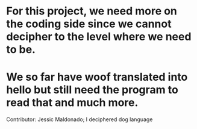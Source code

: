 # For this project, we need more on the coding side since we cannot decipher to the level where we need to be. 
# We so far have woof translated into hello but still need the program to read that and much more.



Contributor: Jessic Maldonado; I deciphered dog language 
